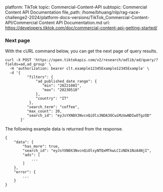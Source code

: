 platform: TikTok
topic: Commercial-Content-API
subtopic: Commercial Content API Documentation
file_path: /home/bhuang/nlp/rag-race-challenge2-2024/platform-docs-versions/TikTok_Commercial-Content-API/Commercial Content API Documentation.md
url: https://developers.tiktok.com/doc/commercial-content-api-getting-started/

### Next page

With the cURL command below, you can get the next page of query results.

    curl -X POST 'https://open.tiktokapis.com/v2/research/adlib/ad/query/?fields=ad,ad_group' \
      -H 'authorization: bearer clt.example12345Example12345Example' \
      -d '{ 
              "filters": {
                  "ad_published_date_range": {
                     "min": "20221001",
                     "max": "20230510"
                  },
                  "country": "IT"
               }, 
              "search_term": "coffee",
              "max_count": 20,
              "search_id": "eyJsYXN0X3NvcnQiOls3NDA3OCwiMzUwNDIwOTgzOD"
           }'
    

The following example data is returned from the response.

    {
        "data": {
            "has_more": true,
            "search_id": "eyJsYXN0X3NvcnQiOlsyNTQxMTkwLCIzNDk1NzA4NjI",
            "ads": [
                ...
            ]
        },
        "error": {
            ...
        } 
    }